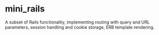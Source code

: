mini_rails
==========
A subset of Rails functionality, implementing routing with query and URL parameters, session handling and cookie storage, ERB template rendering.

